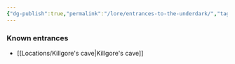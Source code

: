 ```yaml
---
{"dg-publish":true,"permalink":"/lore/entrances-to-the-underdark/","tags":["lore"],"dgShowBacklinks":true,"dgShowLocalGraph":true,"noteIcon":"lore","created":"2024-01-05T18:46:22.325+01:00","updated":"2024-01-18T22:35:31.193+01:00"}
---
```


### Known entrances
- [[Locations/Killgore's cave\|Killgore's cave]]